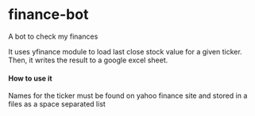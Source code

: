 # finance-bot
A bot to check my finances

It uses yfinance module to load last close stock value for a given ticker. Then, it writes the result to a google excel
sheet.

#### How to use it 
Names for the ticker must be found on yahoo finance site and stored in a files as a space separated list

